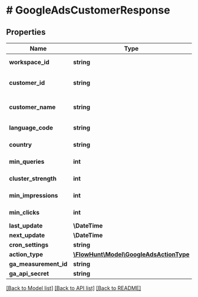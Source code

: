 # # GoogleAdsCustomerResponse

## Properties

Name | Type | Description | Notes
------------ | ------------- | ------------- | -------------
**workspace_id** | **string** | Workspace ID |
**customer_id** | **string** | Google Ads Customer ID |
**customer_name** | **string** | Google Ads Customer Name |
**language_code** | **string** | Language Code |
**country** | **string** | Country Code |
**min_queries** | **int** | Minimum Queries |
**cluster_strength** | **int** | Cluster Strength |
**min_impressions** | **int** | Minimum Impressions |
**min_clicks** | **int** | Minimum Clicks |
**last_update** | **\DateTime** |  | [optional]
**next_update** | **\DateTime** |  | [optional]
**cron_settings** | **string** |  | [optional]
**action_type** | [**\FlowHunt\Model\GoogleAdsActionType**](GoogleAdsActionType.md) | Action Type |
**ga_measurement_id** | **string** |  | [optional]
**ga_api_secret** | **string** |  | [optional]

[[Back to Model list]](../../README.md#models) [[Back to API list]](../../README.md#endpoints) [[Back to README]](../../README.md)
